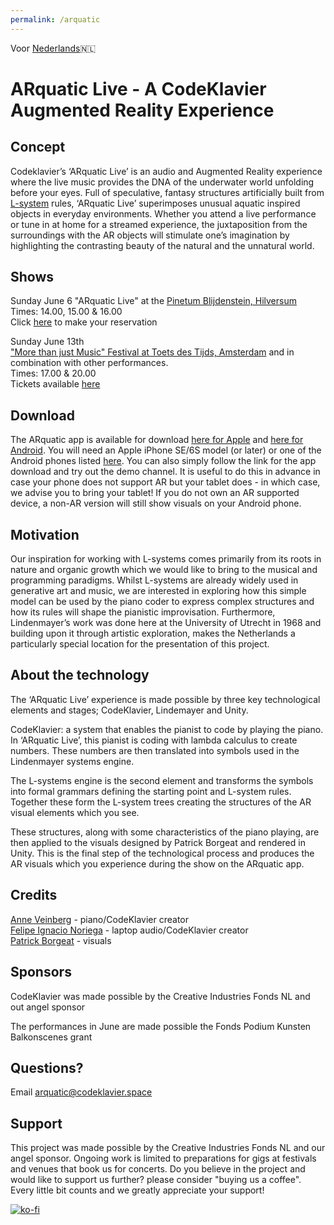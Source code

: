 ```yaml
---
permalink: /arquatic
---
```


Voor [Nederlands](https://codeklavier.space/arquaticnl)🇳🇱

# ARquatic Live - A CodeKlavier Augmented Reality Experience

## Concept

Codeklavier’s ‘ARquatic Live’ is an audio and Augmented Reality experience where the live music provides the DNA of the underwater world unfolding before your eyes. Full of speculative, fantasy structures artificially built from [L-system](https://en.wikipedia.org/wiki/L-system) rules, ‘ARquatic Live’ superimposes unusual aquatic inspired objects in everyday environments. Whether you attend a live performance or tune in at home for a streamed experience, the juxtaposition from the surroundings with the AR objects will stimulate one’s imagination by highlighting the contrasting beauty of the natural and the unnatural world.

## Shows
Sunday June 6
"ARquatic Live" at the [Pinetum Blijdenstein, Hilversum](https://pinetum.nl/) \
Times: 14.00, 15.00 & 16.00 \
Click [here](https://docs.google.com/forms/d/e/1FAIpQLSeAYk1hxl8dgQnCNXU6J_PYcoqnBeAUuDKNK2jzGA3xLDZ22w/viewform) to make your reservation

Sunday June 13th \
["More than just Music" Festival at Toets des Tijds, Amsterdam](toetsdestijds.com) and in combination with other performances. \
Times: 17.00 & 20.00 \
Tickets available [here](https://toetsdestijds.com/2021/04/22/whats-on-my-desk/)

## Download
The ARquatic app is available for download [here for Apple](https://apps.apple.com/nl/app/arquatic/id1557620712?l=en) and [here for Android](https://play.google.com/store/apps/details?id=space.codeklavier.arquatic&hl=en_US&gl=US). You will need an Apple iPhone SE/6S model (or later) or one of the Android phones listed [here](https://developers.google.com/ar/devices). You can also simply follow the link for the app download and try out the demo channel. It is useful to do this in advance in case your phone does not support AR but your tablet does - in which case, we advise you to bring your tablet! If you do not own an AR supported device, a non-AR version will still show visuals on your Android phone.

## Motivation
Our inspiration for working with L-systems comes primarily from its roots in nature and organic growth which we would like to bring to the musical and programming paradigms. Whilst L-systems are already widely used in generative art and music, we are interested in exploring how this simple model can be used by the piano coder to express complex structures and how its rules will shape the pianistic improvisation. Furthermore, Lindenmayer’s work was done here at the University of Utrecht in 1968 and building upon it through artistic exploration, makes the Netherlands a particularly special location for the presentation of this project.


## About the technology
The ‘ARquatic Live’ experience is made possible by three key technological elements and stages; CodeKlavier, Lindemayer and Unity.

CodeKlavier: a system that enables the pianist to code by playing the piano. In ‘ARquatic Live’, this pianist is coding with lambda calculus to create numbers. These numbers are then translated into symbols used in the Lindenmayer systems engine. 

The L-systems engine is the second element and transforms the symbols into formal grammars defining the starting point and L-system rules. Together these form the L-system trees creating the structures of the AR visual elements which you see.

These structures, along with some characteristics of the piano playing, are then applied to the visuals designed by Patrick Borgeat and rendered in Unity. This is the final step of the technological process and produces the AR visuals which you experience during the show on the ARquatic app.

## Credits
[Anne Veinberg](https://anneveinberg.com/) - piano/CodeKlavier creator \
[Felipe Ignacio Noriega](https://felipeignacio.info/) - laptop audio/CodeKlavier creator \
[Patrick Borgeat](http://www.cappel-nord.de/b/) - visuals

## Sponsors
CodeKlavier was made possible by the Creative Industries Fonds NL and out angel sponsor

The performances in June are made possible the Fonds Podium Kunsten Balkonscenes grant

## Questions?
Email arquatic@codeklavier.space

## Support
This project was made possible by the Creative Industries Fonds NL and our angel sponsor. Ongoing work is limited to preparations for gigs at festivals and venues that book us for concerts. Do you believe in the project and would like to support us further? please consider "buying us a coffee". Every little bit counts and we greatly appreciate your support!

[![ko-fi](https://www.ko-fi.com/img/donate_sm.png)](https://ko-fi.com/J3J7PGIE)

